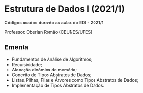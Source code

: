# Estrutura de Dados I (2021/1)
Códigos usados durante as aulas de EDI - 2021/1 

Professor: Oberlan Romão (CEUNES/UFES)



## Ementa

- Fundamentos de Análise de Algoritmos; 
- Recursividade; 
- Alocação dinâmica de memória;
- Conceito de Tipos Abstratos de Dados;
- Listas, Pilhas, Filas e Árvores como Tipos Abstratos de Dados;
- Implementação de Tipos Abstratos de Dados.

